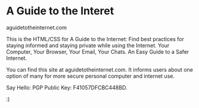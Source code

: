 A Guide to the Interet
========
aguidetotheinternet.com


This is the HTML/CSS for A Guide to the Internet: Find best practices for staying informed and staying private while 
using the Internet. Your Computer, Your Browser, Your Email, Your Chats. An Easy Guide to a Safer Internet.

You can find this site at aguidetotheinternet.com. It informs users about one option of many for more secure personal 
computer and internet use.

Say Hello: PGP Public Key: F41057DFCBC448BD. 

:)
